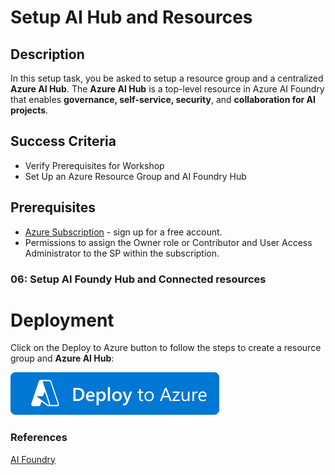 # Setup AI Hub and Resources

## Description

In this setup task, you be asked to setup a resource group and a centralized **Azure AI Hub**. The **Azure AI Hub** is a top-level resource in Azure AI Foundry that enables **governance, self-service, security**, and **collaboration for AI projects**.

## Success Criteria

* Verify Prerequisites for Workshop
* Set Up an Azure Resource Group and AI Foundry Hub

## Prerequisites
* [Azure Subscription](https://azure.microsoft.com/free/) - sign up for a free account.
* Permissions to assign the Owner role or Contributor and User Access Administrator to the SP within the subscription.

### 06: Setup AI Foundy Hub and Connected resources

# Deployment

Click on the Deploy to Azure button to follow the steps to create a resource group and **Azure AI Hub**:

[![Deploy to Azure](https://raw.githubusercontent.com/Azure/azure-quickstart-templates/master/1-CONTRIBUTION-GUIDE/images/deploytoazure.svg?sanitize=true)](https://portal.azure.com/#create/Microsoft.Template/uri/https%3A%2F%2Fraw.githubusercontent.com%2Fctava-msft%2Fai-workshop%2Fmain%2Fazuredeploy.json)

### References

[AI Foundry](https://learn.microsoft.com/en-us/azure/ai-studio/what-is-ai-studio)

